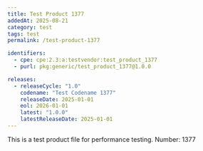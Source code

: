 ```yaml
---
title: Test Product 1377
addedAt: 2025-08-21
category: test
tags: test
permalink: /test-product-1377

identifiers:
  - cpe: cpe:2.3:a:testvendor:test_product_1377
  - purl: pkg:generic/test_product_1377@1.0.0

releases:
  - releaseCycle: "1.0"
    codename: "Test Codename 1377"
    releaseDate: 2025-01-01
    eol: 2026-01-01
    latest: "1.0.0"
    latestReleaseDate: 2025-01-01
---
```


This is a test product file for performance testing. Number: 1377

